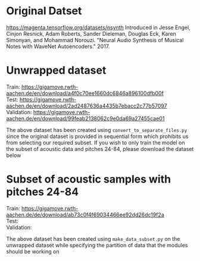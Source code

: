 # Original Datset
https://magenta.tensorflow.org/datasets/nsynth
Introduced in Jesse Engel, Cinjon Resnick, Adam Roberts, Sander Dieleman, Douglas Eck,
  Karen Simonyan, and Mohammad Norouzi. "Neural Audio Synthesis of Musical Notes
  with WaveNet Autoencoders." 2017.

# Unwrapped dataset
Train: https://gigamove.rwth-aachen.de/en/download/a4f0c70ee1660dc6846a896100dfb00f <br>
Test: https://gigamove.rwth-aachen.de/en/download/2ad2487636a4435b7ebacc2c77b57097 <br>
Validation: https://gigamove.rwth-aachen.de/en/download/99feab2138062c9e0da69a27455cae01 <br>

The above dataset has been created using `convert_to_separate_files.py` since the original dataset is provided in sequential form
which prohibits us from selecting our required subset. If you wish to only train the model on the subset of acoustic data and pitches 24-84,
please download the dataset below

# Subset of acoustic samples with pitches 24-84
Train: https://gigamove.rwth-aachen.de/de/download/ab73c0f4f69034466ee92dd26dc19f2a <br>
Test: <br>
Validation: <br>

The above dataset has been created using `make_data_subset.py` on the unwrapped dataset while specifying the partition of data
that the modules should be working on
